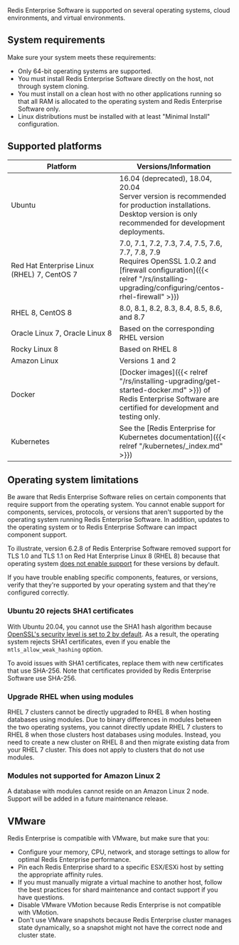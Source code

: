 
Redis Enterprise Software is supported on several operating systems, cloud environments, and virtual environments.

## System requirements

Make sure your system meets these requirements:

- Only 64-bit operating systems are supported.
- You must install Redis Enterprise Software directly on the host, not through system cloning.
- You must install on a clean host with no other applications running so that all RAM is allocated to the operating system and Redis Enterprise Software  only.
- Linux distributions must be installed with at least "Minimal Install" configuration.

## Supported platforms

| **Platform** | **Versions/Information** |
|------------|-----------------|
| Ubuntu | 16.04 (deprecated), 18.04, 20.04<br>Server version is recommended for production installations. Desktop version is only recommended for development deployments. |
| Red Hat Enterprise Linux (RHEL) 7, CentOS 7 | 7.0, 7.1, 7.2, 7.3, 7.4, 7.5, 7.6, 7.7, 7.8, 7.9<br>Requires OpenSSL 1.0.2 and [firewall configuration]({{< relref "/rs/installing-upgrading/configuring/centos-rhel-firewall" >}}) |
| <nobr>RHEL 8, CentOS 8</nobr> | 8.0, 8.1, 8.2, 8.3, 8.4, 8.5, 8.6, and 8.7 |
| <nobr>Oracle Linux 7, Oracle Linux 8</nobr> | Based on the corresponding RHEL version |
| <nobr>Rocky Linux 8</nobr> | Based on RHEL 8 |
| Amazon Linux | Versions 1 and 2 |
| Docker | [Docker images]({{< relref "/rs/installing-upgrading/get-started-docker.md" >}}) of Redis Enterprise Software are certified for development and testing only. |
| Kubernetes | See the [Redis Enterprise for Kubernetes documentation]({{< relref "/kubernetes/_index.md" >}}) |

## Operating system limitations

Be aware that Redis Enterprise Software relies on certain components that require support from the operating system.  You cannot enable support for components, services, protocols, or versions that aren't supported by the operating system running Redis Enterprise Software.  In addition, updates to the operating system or to Redis Enterprise Software can impact component support.

To illustrate, version 6.2.8 of Redis Enterprise Software removed support for TLS 1.0 and TLS 1.1 on Red Hat Enterprise Linux 8 (RHEL 8) because that operating system [does not enable support](https://access.redhat.com/documentation/en-us/red_hat_enterprise_linux/8/html/security_hardening/using-the-system-wide-cryptographic-policies_security-hardening) for these versions by default.  

If you have trouble enabling specific components, features, or versions, verify that they're supported by your operating system and that they're configured correctly.

### Ubuntu 20 rejects SHA1 certificates

With Ubuntu 20.04, you cannot use the SHA1 hash algorithm because [OpenSSL's security level is set to 2 by default](https://manpages.ubuntu.com/manpages/focal/man3/SSL_CTX_set_security_level.3ssl.html#notes). As a result, the operating system rejects SHA1 certificates, even if you enable the `mtls_allow_weak_hashing` option.

To avoid issues with SHA1 certificates, replace them with new certificates that use SHA-256. Note that certificates provided by Redis Enterprise Software use SHA-256.

### Upgrade RHEL when using modules

RHEL 7 clusters cannot be directly upgraded to RHEL 8 when hosting databases using modules.
Due to binary differences in modules between the two operating systems, you cannot directly update RHEL 7 clusters to RHEL 8 when those clusters host databases using modules. Instead, you need to create a new cluster on RHEL 8 and then migrate existing data from your RHEL 7 cluster. This does not apply to clusters that do not use modules.

### Modules not supported for Amazon Linux 2

A database with modules cannot reside on an Amazon Linux 2 node. Support will be added in a future maintenance release.

## VMware

Redis Enterprise is compatible with VMware, but make sure that you:

- Configure your memory, CPU, network, and storage settings to allow for optimal Redis Enterprise performance.
- Pin each Redis Enterprise shard to a specific ESX/ESXi host by setting the appropriate affinity rules.
- If you must manually migrate a virtual machine to another host, follow the best practices for shard maintenance and contact support if you have questions.
- Disable VMware VMotion because Redis Enterprise is not compatible with VMotion.
- Don't use VMware snapshots because Redis Enterprise cluster manages state dynamically, so a snapshot might not have the correct node and cluster state.
